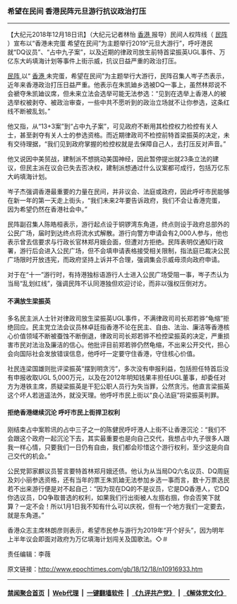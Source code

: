 ### 希望在民间 香港民阵元旦游行抗议政治打压
------------------------

<p>
 【大纪元2018年12月18日讯】（大纪元记者林怡
 <a href="http://www.epochtimes.com/gb/tag/%E9%A6%99%E6%B8%AF.html">
  香港
 </a>
 报导）民间人权阵线（
 <a href="http://www.epochtimes.com/gb/tag/%E6%B0%91%E9%98%B5.html">
  民阵
 </a>
 ）宣布以“香港未完蛋 希望在民间”为主题举行2019“元旦大游行”，呼吁港民就“DQ议员”、“占中九子案”，以及近期的律政司放生前特首梁振英UGL事件、万亿东大屿填海计划等事件上街示威，抗议日益严重的政治打压。
</p>
<p>
 <a href="http://www.epochtimes.com/gb/tag/%E6%B0%91%E9%98%B5.html">
  民阵
 </a>
 以“
 <a href="http://www.epochtimes.com/gb/tag/%E9%A6%99%E6%B8%AF.html">
  香港
 </a>
 未完蛋，希望在民间”为主题举行大游行，民阵召集人岑子杰表示，近年来香港政治打压日益严重。他表示在朱凯廸乡选被DQ一事上，虽然林郑说不会褫夺朱凯廸议席，但未来立法会选举可能无法参选：“见到在选举上香港人的被选举权被剥夺、被政治审查，一些中共不愿听到的政治立场就不让你参选，这条红线不断被乱划。”
</p>
<p>
 他又指，从“13+3案”到“占中九子案”，可见政府不断用其检控权力检控有关人士，甚至剥夺有关人士的参选资格。而近期律政司不检控前特首梁振英的决定，未有交待理据，“我们见到政府掌握的检控权就是去保障自己人，去打压反对声音。”
</p>
<p>
 他又说因中美贸战，建制派不想挑动美国神经，因此暂停提出就23条立法的建议，但民主派在议会已失去否决权，建制派想通过什么议案都可成行，包括万亿东大屿填海计划。
</p>
<p>
 岑子杰强调香港最重要的力量在民间，并非议会、法庭或政府，因此呼吁市民能够在新一年的第一天走上街头，“我们未来2年要告诉政府，我们不会让香港完蛋，因为希望仍然在香港社会中。”
</p>
<p>
 民阵副召集人陈皓桓表示，游行起点设于铜锣湾东角道，终点则设于政府总部外的公民广场，届时到达终点将流水式解散。游行向警方申请会有2,000人参与，他也表示曾去信要求与行政长官林郑月娥会面，但遭对方拒绝。民阵表明仅通知行政署，游行后会进入公民广场，但不会填申请表格接受相关限制，指法庭已裁决公民广场限时开放违宪，而政府坚持上诉并不合理，强调集会示威毋须向政府申请。
</p>
<p>
 对于在“十一”游行时，有持港独标语游行人士进入公民广场受阻一事，岑子杰认为当局“乱划红线”，强调民阵不认同港独但欢迎讨论，而非以强权压倒对方。
</p>
<h4>
 不满放生梁振英
</h4>
<p>
 多名民主派人士针对律政司放生梁振英UGL事件，不满律政司司长郑若骅“龟缩”拒绝回应。民主党立法会议员林卓廷指香港不论在民主、自由、法治、廉洁等香港核心价值领域不断被蚕蚀不断倒退，律政司司长郑若骅不检控梁振英的决定，严重损害市民对法治及廉洁的信心。他批评目前郑若骅仍然龟缩，不出来公开交代，担心会向国际社会发放错误信息，他呼吁一定要守住香港，守住核心价值。
</p>
<p>
 社民连梁国雄则批评梁振英“摆到明贪污”，多次没有申报利益，包括担任特首后没有申报收取UGL 5,000万元，以及在2012年明知钱果丰担任UGL董事，却委任对方为港铁主席，质疑梁振英是干犯公职人员行为失当罪，公然贪污。他直言梁振英这个坏人若逍遥法外，就没天理。他呼吁市民上街以“良心法庭”将梁振英判罪。
</p>
<h4>
 拒绝香港继续沉沦 呼吁市民上街捍卫权利
</h4>
<p>
 刚结束占中案聆讯的占中三子之一的陈健民呼吁港人上街不让香港沉沦：“我们不会跟这个政府一起沉沦下去，其实最重要也是向自己交代，我想占中九子很多人跟我一样心情，只要我们一日仍有自由，我们都会珍惜这个游行权利，至少这是向自己交代的机会。”
</p>
<p>
 公民党郭家麒议员誓言要特首林郑月娥还债。他认为从当局DQ六名议员、DQ周庭及刘小丽参选资格，还有当年的票王朱凯廸无法参加乡选一事而言，数十万票选民若不出来游行便是对不起自己：“因为现在DQ的不是议员，它是DQ香港人，它DQ你选议员，DQ争取普选的权利，如果我们行出街被人左掴右掴，你会否笑下就算？一定不会！所以1月1日我不知有什么可以庆祝，但有一个地方我们一定要去，就是东角道。”
</p>
<p>
 香港众志主席林朗彦则表示，希望市民参与游行为2019年“开个好头”，因为明年上半年议会即面对政府为万亿填海计划闯关及国歌法。◇＃
</p>
<p>
 责任编辑：李薇
</p>

原文链接：http://www.epochtimes.com/gb/18/12/18/n10916933.htm


------------------------
#### [禁闻聚合首页](https://github.com/gfw-breaker/banned-news/blob/master/README.md) &nbsp;|&nbsp; [Web代理](https://github.com/gfw-breaker/open-proxy/blob/master/README.md) &nbsp;|&nbsp; [一键翻墙软件](https://github.com/gfw-breaker/nogfw/blob/master/README.md) &nbsp;|&nbsp; [《九评共产党》](https://github.com/gfw-breaker/9ping.md/blob/master/README.md#九评之一评共产党是什么) &nbsp;|&nbsp; [《解体党文化》](https://github.com/gfw-breaker/jtdwh.md/blob/master/README.md#绪论)